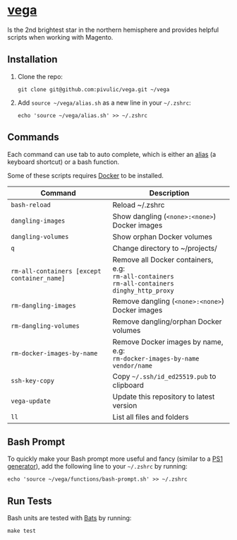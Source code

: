 # [vega](https://en.wikipedia.org/wiki/Vega)
Is the 2nd brightest star in the northern hemisphere and provides helpful scripts when working with Magento.

## Installation
1. Clone the repo:

    ```
    git clone git@github.com:pivulic/vega.git ~/vega
    ```
1. Add `source ~/vega/alias.sh` as a new line in your `~/.zshrc`:

    ```
    echo 'source ~/vega/alias.sh' >> ~/.zshrc
    ```

## Commands
Each command can use tab to auto complete, which is either an [alias](http://www.tldp.org/LDP/abs/html/aliases.html) (a keyboard shortcut) or a bash function.

Some of these scripts requires [Docker](https://www.docker.com/) to be installed.

Command | Description
--- | ---
`bash-reload` | Reload ~/.zshrc
`dangling-images` | Show dangling (`<none>:<none>`) Docker images
`dangling-volumes` | Show orphan Docker volumes
`q` | Change directory to ~/projects/
`rm-all-containers [except container_name]` | Remove all Docker containers, e.g: <br> `rm-all-containers` <br> `rm-all-containers dinghy_http_proxy`
`rm-dangling-images` | Remove dangling (`<none>:<none>`) Docker images
`rm-dangling-volumes` | Remove dangling/orphan Docker volumes
`rm-docker-images-by-name` | Remove Docker images by name, e.g: <br> `rm-docker-images-by-name vendor/name`
`ssh-key-copy` | Copy `~/.ssh/id_ed25519.pub` to clipboard
`vega-update` | Update this repository to latest version
`ll` | List all files and folders

## Bash Prompt
To quickly make your Bash prompt more useful and fancy (similar to a [PS1 generator](http://bashrcgenerator.com)), add the following line to your `~/.zshrc` by running:

```
echo 'source ~/vega/functions/bash-prompt.sh' >> ~/.zshrc
```

## Run Tests
Bash units are tested with [Bats](https://github.com/sstephenson/bats) by running:

```
make test
```
